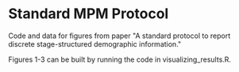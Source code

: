 # Standard MPM Protocol
Code and data for figures from paper "A standard protocol to report discrete stage-structured demographic information."

Figures 1-3 can be built by running the code in visualizing_results.R.
